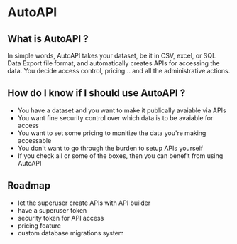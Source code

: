 # AutoAPI

## What is AutoAPI ?

In simple words, AutoAPI takes your dataset, be it in CSV, excel, or SQL Data Export file format, and automatically creates APIs for accessing the data. You decide access control, pricing... and all the administrative actions.

## How do I know if I should use AutoAPI ?

* You have a dataset and you want to make it publically avaiable via APIs
* You want fine security control over which data is to be avaiable for access
* You want to set some pricing to monitize the data you're making accessable
* You don't want to go through the burden to setup APIs yourself
* If you check all or some of the boxes, then you can benefit from using AutoAPI

## Roadmap

* let the superuser create APIs with API builder
* have a superuser token
* security token for API access
* pricing feature
* custom database migrations system
